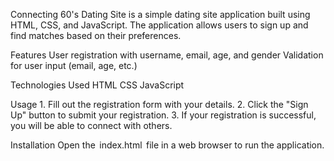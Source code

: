 Connecting 60's Dating Site is a simple dating site application built using HTML, CSS, and JavaScript. 
The application allows users to sign up and find matches based on their preferences.

Features
⁠User registration with username, email, age, and gender
⁠Validation for user input (email, age, etc.)

Technologies Used
  ⁠HTML
  ⁠CSS
  ⁠JavaScript

Usage
1.⁠ ⁠Fill out the registration form with your details.
2.⁠ ⁠Click the "Sign Up" button to submit your registration.
3.⁠ ⁠If your registration is successful, you will be able to connect with others.

Installation
Open the ⁠ index.html ⁠ file in a web browser to run the application.
